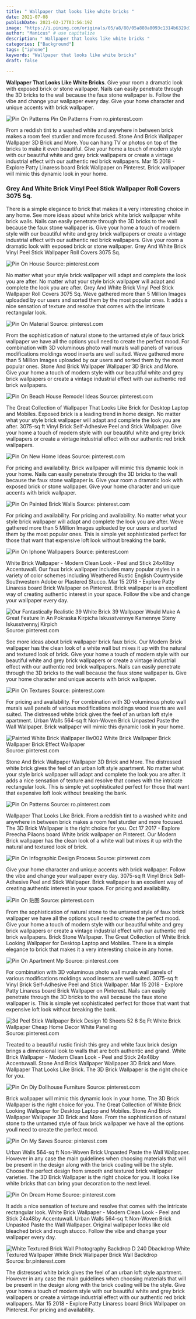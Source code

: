 ```yaml
---
title: " Wallpaper that looks like white bricks "
date: 2021-07-08
publishDate: 2021-02-17T03:56:19Z
image: "https://i.pinimg.com/originals/05/a8/80/05a880a8093c1314b6329d11d7d5417b.png"
author: "Manicus" # use capitalize
description: " Wallpaper that looks like white bricks "
categories: ["Background"]
tags: ["iphone"]
keywords: "Wallpaper that looks like white bricks"
draft: false

---
```



**Wallpaper That Looks Like White Bricks**. Give your room a dramatic look with exposed brick or stone wallpaper. Nails can easily penetrate through the 3D bricks to the wall because the faux stone wallpaper is. Follow the vibe and change your wallpaper every day. Give your home character and unique accents with brick wallpaper.

![Pin On Patterns](https://i.pinimg.com/originals/4e/97/7f/4e977f16c0d13c3cee6b42612a996e2c.jpg "Pin On Patterns")
Pin On Patterns From ro.pinterest.com


From a reddish tint to a washed white and anywhere in between brick makes a room feel sturdier and more focused. Stone And Brick Wallpaper Wallpaper 3D Brick and More. You can hang TV or photos on top of the bricks to make it even beautiful. Give your home a touch of modern style with our beautiful white and grey brick wallpapers or create a vintage industrial effect with our authentic red brick wallpapers. Mar 15 2018 - Explore Patty Linaress board Brick Wallpaper on Pinterest. Brick wallpaper will mimic this dynamic look in your home.

### Grey And White Brick Vinyl Peel Stick Wallpaper Roll Covers 3075 Sq.

There is a simple elegance to brick that makes it a very interesting choice in any home. See more ideas about white brick white brick wallpaper white brick walls. Nails can easily penetrate through the 3D bricks to the wall because the faux stone wallpaper is. Give your home a touch of modern style with our beautiful white and grey brick wallpapers or create a vintage industrial effect with our authentic red brick wallpapers. Give your room a dramatic look with exposed brick or stone wallpaper. Grey And White Brick Vinyl Peel Stick Wallpaper Roll Covers 3075 Sq.


![Pin On House](https://i.pinimg.com/474x/ac/60/ee/ac60eefb5420441e3c3dbfc067a68dc3.jpg "Pin On House")
Source: pinterest.com

No matter what your style brick wallpaper will adapt and complete the look you are after. No matter what your style brick wallpaper will adapt and complete the look you are after. Grey And White Brick Vinyl Peel Stick Wallpaper Roll Covers 3075 Sq. Weve gathered more than 5 Million Images uploaded by our users and sorted them by the most popular ones. It adds a nice sensation of texture and resolve that comes with the intricate rectangular look.

![Pin On Material](https://i.pinimg.com/originals/d6/d8/67/d6d867ae804cc8a72ab304deadd2aa1f.jpg "Pin On Material")
Source: pinterest.com

From the sophistication of natural stone to the untamed style of faux brick wallpaper we have all the options youll need to create the perfect mood. For combination with 3D voluminous photo wall murals wall panels of various modifications moldings wood inserts are well suited. Weve gathered more than 5 Million Images uploaded by our users and sorted them by the most popular ones. Stone And Brick Wallpaper Wallpaper 3D Brick and More. Give your home a touch of modern style with our beautiful white and grey brick wallpapers or create a vintage industrial effect with our authentic red brick wallpapers.

![Pin On Beach House Remodel Ideas](https://i.pinimg.com/originals/1f/0f/36/1f0f361077e3c0b42a8649faecc70d53.jpg "Pin On Beach House Remodel Ideas")
Source: pinterest.com

The Great Collection of Wallpaper That Looks Like Brick for Desktop Laptop and Mobiles. Exposed brick is a leading trend in home design. No matter what your style brick wallpaper will adapt and complete the look you are after. 3075-sq ft Vinyl Brick Self-Adhesive Peel and Stick Wallpaper. Give your home a touch of modern style with our beautiful white and grey brick wallpapers or create a vintage industrial effect with our authentic red brick wallpapers.

![Pin On New Home Ideas](https://i.pinimg.com/originals/75/11/0a/75110a92ba0326bde216cba5ebeaaaaa.jpg "Pin On New Home Ideas")
Source: pinterest.com

For pricing and availability. Brick wallpaper will mimic this dynamic look in your home. Nails can easily penetrate through the 3D bricks to the wall because the faux stone wallpaper is. Give your room a dramatic look with exposed brick or stone wallpaper. Give your home character and unique accents with brick wallpaper.

![Pin On Painted Brick Walls](https://i.pinimg.com/originals/2d/09/7b/2d097b6b5184cfa550d60368484b9d8a.jpg "Pin On Painted Brick Walls")
Source: pinterest.com

For pricing and availability. For pricing and availability. No matter what your style brick wallpaper will adapt and complete the look you are after. Weve gathered more than 5 Million Images uploaded by our users and sorted them by the most popular ones. This is simple yet sophisticated perfect for those that want that expensive loft look without breaking the bank.

![Pin On Iphone Wallpapers](https://i.pinimg.com/564x/75/30/bb/7530bbd70b4d61cc61820a55bfab1725.jpg "Pin On Iphone Wallpapers")
Source: pinterest.com

White Brick Wallpaper - Modern Clean Look - Peel and Stick 24x48by Accentuwall. Our faux brick wallpaper includes many popular styles in a variety of color schemes including Weathered Rustic English Countryside Southwestern Adobe or Plastered Stucco. Mar 15 2018 - Explore Patty Linaress board Brick Wallpaper on Pinterest. Brick wallpaper is an excellent way of creating authentic interest in your space. Follow the vibe and change your wallpaper every day.

![Our Fantastically Realistic 39 White Brick 39 Wallpaper Would Make A Great Feature In An Pokraska Kirpicha Iskusstvennye Kamennye Steny Iskusstvennyj Kirpich](https://i.pinimg.com/originals/3c/10/a7/3c10a7ea2fe2d01f6e7b99145d774cb4.jpg "Our Fantastically Realistic 39 White Brick 39 Wallpaper Would Make A Great Feature In An Pokraska Kirpicha Iskusstvennye Kamennye Steny Iskusstvennyj Kirpich")
Source: pinterest.com

See more ideas about brick wallpaper brick faux brick. Our Modern Brick wallpaper has the clean look of a white wall but mixes it up with the natural and textured look of brick. Give your home a touch of modern style with our beautiful white and grey brick wallpapers or create a vintage industrial effect with our authentic red brick wallpapers. Nails can easily penetrate through the 3D bricks to the wall because the faux stone wallpaper is. Give your home character and unique accents with brick wallpaper.

![Pin On Textures](https://i.pinimg.com/originals/43/95/71/439571a5f837e733f176a3ffd5137c1f.jpg "Pin On Textures")
Source: pinterest.com

For pricing and availability. For combination with 3D voluminous photo wall murals wall panels of various modifications moldings wood inserts are well suited. The distressed white brick gives the feel of an urban loft style apartment. Urban Walls 564-sq ft Non-Woven Brick Unpasted Paste the Wall Wallpaper. Brick wallpaper will mimic this dynamic look in your home.

![Painted White Brick Wallpaper Ilw002 White Brick Wallpaper Brick Wallpaper Brick Effect Wallpaper](https://i.pinimg.com/originals/6c/54/04/6c540481e560a4415dba00dafe00e749.jpg "Painted White Brick Wallpaper Ilw002 White Brick Wallpaper Brick Wallpaper Brick Effect Wallpaper")
Source: pinterest.com

Stone And Brick Wallpaper Wallpaper 3D Brick and More. The distressed white brick gives the feel of an urban loft style apartment. No matter what your style brick wallpaper will adapt and complete the look you are after. It adds a nice sensation of texture and resolve that comes with the intricate rectangular look. This is simple yet sophisticated perfect for those that want that expensive loft look without breaking the bank.

![Pin On Patterns](https://i.pinimg.com/originals/4e/97/7f/4e977f16c0d13c3cee6b42612a996e2c.jpg "Pin On Patterns")
Source: ro.pinterest.com

Wallpaper That Looks Like Brick. From a reddish tint to a washed white and anywhere in between brick makes a room feel sturdier and more focused. The 3D Brick Wallpaper is the right choice for you. Oct 17 2017 - Explore Preecha Pilaons board White brick wallpaper on Pinterest. Our Modern Brick wallpaper has the clean look of a white wall but mixes it up with the natural and textured look of brick.

![Pin On Infographic Design Process](https://i.pinimg.com/originals/31/cb/9b/31cb9bc47ee5ebabec9ae8fd36420676.jpg "Pin On Infographic Design Process")
Source: pinterest.com

Give your home character and unique accents with brick wallpaper. Follow the vibe and change your wallpaper every day. 3075-sq ft Vinyl Brick Self-Adhesive Peel and Stick Wallpaper. Brick wallpaper is an excellent way of creating authentic interest in your space. For pricing and availability.

![Pin On 贴图](https://i.pinimg.com/originals/d1/64/47/d164479df5232a438b105133a62a7ce4.jpg "Pin On 贴图")
Source: pinterest.com

From the sophistication of natural stone to the untamed style of faux brick wallpaper we have all the options youll need to create the perfect mood. Give your home a touch of modern style with our beautiful white and grey brick wallpapers or create a vintage industrial effect with our authentic red brick wallpapers. Brick Stone Wallpaper. The Great Collection of White Brick Looking Wallpaper for Desktop Laptop and Mobiles. There is a simple elegance to brick that makes it a very interesting choice in any home.

![Pin On Apartment Mp](https://i.pinimg.com/originals/7d/3a/00/7d3a0074c1334053a5b46baff9df80fb.jpg "Pin On Apartment Mp")
Source: pinterest.com

For combination with 3D voluminous photo wall murals wall panels of various modifications moldings wood inserts are well suited. 3075-sq ft Vinyl Brick Self-Adhesive Peel and Stick Wallpaper. Mar 15 2018 - Explore Patty Linaress board Brick Wallpaper on Pinterest. Nails can easily penetrate through the 3D bricks to the wall because the faux stone wallpaper is. This is simple yet sophisticated perfect for those that want that expensive loft look without breaking the bank.

![3d Peel Stick Wallpaper Brick Design 10 Sheets 52 6 Sq Ft White Brick Wallpaper Cheap Home Decor White Paneling](https://i.pinimg.com/originals/2e/56/76/2e5676145901bc3804db54322990f648.jpg "3d Peel Stick Wallpaper Brick Design 10 Sheets 52 6 Sq Ft White Brick Wallpaper Cheap Home Decor White Paneling")
Source: pinterest.com

Treated to a beautiful rustic finish this grey and white faux brick design brings a dimensional look to walls that are both authentic and grand. White Brick Wallpaper - Modern Clean Look - Peel and Stick 24x48by Accentuwall. Stone And Brick Wallpaper Wallpaper 3D Brick and More. Wallpaper That Looks Like Brick. The 3D Brick Wallpaper is the right choice for you.

![Pin On Diy Dollhouse Furniture](https://i.pinimg.com/736x/28/4b/b1/284bb133cbedef88e394b471a2a50d64.jpg "Pin On Diy Dollhouse Furniture")
Source: pinterest.com

Brick wallpaper will mimic this dynamic look in your home. The 3D Brick Wallpaper is the right choice for you. The Great Collection of White Brick Looking Wallpaper for Desktop Laptop and Mobiles. Stone And Brick Wallpaper Wallpaper 3D Brick and More. From the sophistication of natural stone to the untamed style of faux brick wallpaper we have all the options youll need to create the perfect mood.

![Pin On My Saves](https://i.pinimg.com/474x/06/b9/69/06b969cd720174b1cfbe7dcb3a12b198.jpg "Pin On My Saves")
Source: pinterest.com

Urban Walls 564-sq ft Non-Woven Brick Unpasted Paste the Wall Wallpaper. However in any case the main guidelines when choosing materials that will be present in the design along with the brick coating will be the style. Choose the perfect design from smooth and textured brick wallpaper varieties. The 3D Brick Wallpaper is the right choice for you. It looks like white bricks that can bring your decoration to the next level.

![Pin On Dream Home](https://i.pinimg.com/originals/b0/f0/dc/b0f0dcf1516fb0f8eef69f486e608b2d.jpg "Pin On Dream Home")
Source: pinterest.com

It adds a nice sensation of texture and resolve that comes with the intricate rectangular look. White Brick Wallpaper - Modern Clean Look - Peel and Stick 24x48by Accentuwall. Urban Walls 564-sq ft Non-Woven Brick Unpasted Paste the Wall Wallpaper. Original wallpaper looks like old bleached brick and rough stucco. Follow the vibe and change your wallpaper every day.

![White Textured Brick Wall Photography Backdrop D 240 Dbackdrop White Textured Wallpaper White Brick Wallpaper Brick Wall Backdrop](https://i.pinimg.com/originals/05/a8/80/05a880a8093c1314b6329d11d7d5417b.png "White Textured Brick Wall Photography Backdrop D 240 Dbackdrop White Textured Wallpaper White Brick Wallpaper Brick Wall Backdrop")
Source: br.pinterest.com

The distressed white brick gives the feel of an urban loft style apartment. However in any case the main guidelines when choosing materials that will be present in the design along with the brick coating will be the style. Give your home a touch of modern style with our beautiful white and grey brick wallpapers or create a vintage industrial effect with our authentic red brick wallpapers. Mar 15 2018 - Explore Patty Linaress board Brick Wallpaper on Pinterest. For pricing and availability.

